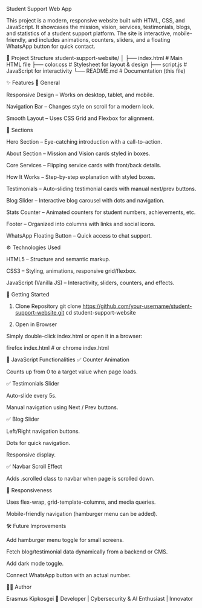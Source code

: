 Student Support Web App

This project is a modern, responsive website built with HTML, CSS, and JavaScript. It showcases the mission, vision, services, testimonials, blogs, and statistics of a student support platform. The site is interactive, mobile-friendly, and includes animations, counters, sliders, and a floating WhatsApp button for quick contact.

📂 Project Structure
student-support-website/
│
├── index.html        # Main HTML file
├── color.css         # Stylesheet for layout & design
├── script.js         # JavaScript for interactivity
└── README.md         # Documentation (this file)

✨ Features
🔹 General

Responsive Design – Works on desktop, tablet, and mobile.

Navigation Bar – Changes style on scroll for a modern look.

Smooth Layout – Uses CSS Grid and Flexbox for alignment.

🔹 Sections

Hero Section – Eye-catching introduction with a call-to-action.

About Section – Mission and Vision cards styled in boxes.

Core Services – Flipping service cards with front/back details.

How It Works – Step-by-step explanation with styled boxes.

Testimonials – Auto-sliding testimonial cards with manual next/prev buttons.

Blog Slider – Interactive blog carousel with dots and navigation.

Stats Counter – Animated counters for student numbers, achievements, etc.

Footer – Organized into columns with links and social icons.

WhatsApp Floating Button – Quick access to chat support.

⚙️ Technologies Used

HTML5 – Structure and semantic markup.

CSS3 – Styling, animations, responsive grid/flexbox.

JavaScript (Vanilla JS) – Interactivity, sliders, counters, and effects.

🚀 Getting Started
1. Clone Repository
git clone https://github.com/your-username/student-support-website.git
cd student-support-website

2. Open in Browser

Simply double-click index.html or open it in a browser:

firefox index.html   # or chrome index.html

📜 JavaScript Functionalities
✅ Counter Animation

Counts up from 0 to a target value when page loads.

✅ Testimonials Slider

Auto-slide every 5s.

Manual navigation using Next / Prev buttons.

✅ Blog Slider

Left/Right navigation buttons.

Dots for quick navigation.

Responsive display.

✅ Navbar Scroll Effect

Adds .scrolled class to navbar when page is scrolled down.

📱 Responsiveness

Uses flex-wrap, grid-template-columns, and media queries.

Mobile-friendly navigation (hamburger menu can be added).

🛠️ Future Improvements

Add hamburger menu toggle for small screens.

Fetch blog/testimonial data dynamically from a backend or CMS.

Add dark mode toggle.

Connect WhatsApp button with an actual number.

👨‍💻 Author

Erasmus Kipkosgei
🚀 Developer | Cybersecurity & AI Enthusiast | Innovator
